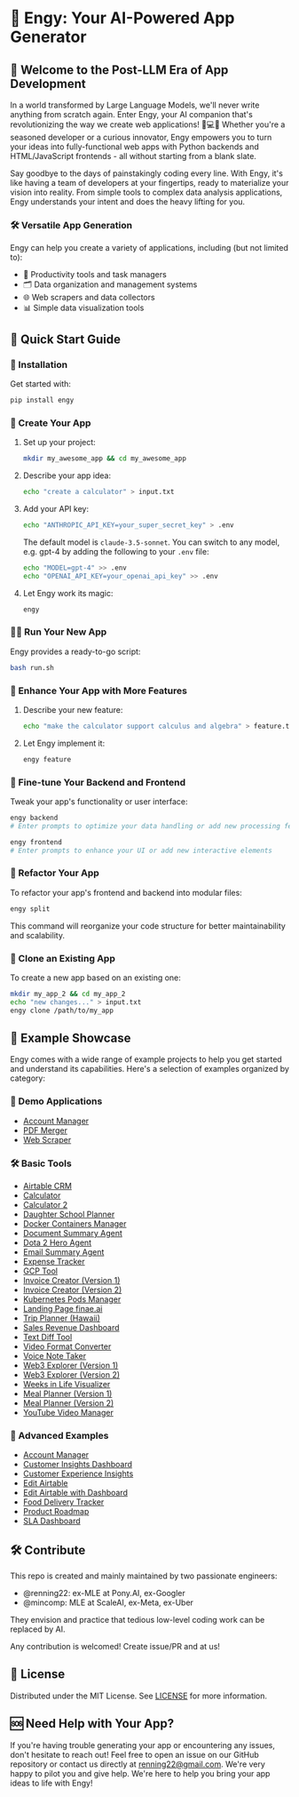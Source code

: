 # 🚀 Engy: Your AI-Powered App Generator

## 🌟 Welcome to the Post-LLM Era of App Development

In a world transformed by Large Language Models, we'll never write anything from scratch again. Enter Engy, your AI companion that's revolutionizing the way we create web applications! 🤖💻✨ Whether you're a seasoned developer or a curious innovator, Engy empowers you to turn your ideas into fully-functional web apps with Python backends and HTML/JavaScript frontends - all without starting from a blank slate.

Say goodbye to the days of painstakingly coding every line. With Engy, it's like having a team of developers at your fingertips, ready to materialize your vision into reality. From simple tools to complex data analysis applications, Engy understands your intent and does the heavy lifting for you.

### 🛠️ Versatile App Generation
Engy can help you create a variety of applications, including (but not limited to):
- 📝 Productivity tools and task managers
- 🗂️ Data organization and management systems
- 🌐 Web scrapers and data collectors
- 📊 Simple data visualization tools


## 🚦 Quick Start Guide

### 🔧 Installation
Get started with:
```bash
pip install engy
```

### 🎉 Create Your App

1. Set up your project:
   ```bash
   mkdir my_awesome_app && cd my_awesome_app
   ```

2. Describe your app idea:
   ```bash
   echo "create a calculator" > input.txt
   ```

3. Add your API key:
   ```bash
   echo "ANTHROPIC_API_KEY=your_super_secret_key" > .env
   ```

   The default model is `claude-3.5-sonnet`. You can switch to any model, e.g. gpt-4 by adding the following to your `.env` file:
   ```bash
   echo "MODEL=gpt-4" >> .env
   echo "OPENAI_API_KEY=your_openai_api_key" >> .env
   ```

4. Let Engy work its magic:
   ```bash
   engy
   ```

### 🏃‍♂️ Run Your New App
Engy provides a ready-to-go script:
```bash
bash run.sh
```

### 🌈 Enhance Your App with More Features

1. Describe your new feature:
   ```bash
   echo "make the calculator support calculus and algebra" > feature.txt
   ```

2. Let Engy implement it:
   ```bash
   engy feature
   ```

### 🎨 Fine-tune Your Backend and Frontend
Tweak your app's functionality or user interface:

```bash
engy backend
# Enter prompts to optimize your data handling or add new processing features
```

```bash
engy frontend
# Enter prompts to enhance your UI or add new interactive elements
```

### 🔧 Refactor Your App
To refactor your app's frontend and backend into modular files:

```bash
engy split
```

This command will reorganize your code structure for better maintainability and scalability.

### 🧬 Clone an Existing App
To create a new app based on an existing one:

```bash
mkdir my_app_2 && cd my_app_2
echo "new changes..." > input.txt
engy clone /path/to/my_app
```

## 🌟 Example Showcase

Engy comes with a wide range of example projects to help you get started and understand its capabilities. Here's a selection of examples organized by category:


### 🎨 Demo Applications

- [Account Manager](examples/demo/account_manager)
- [PDF Merger](examples/demo/pdf_merger)
- [Web Scraper](examples/demo/scraper_1)


### 🛠️ Basic Tools

- [Airtable CRM](examples/basic_tools/airtable_crm_1)
- [Calculator](examples/basic_tools/calculator)
- [Calculator 2](examples/basic_tools/calculator_2)
- [Daughter School Planner](examples/basic_tools/daughter_school)
- [Docker Containers Manager](examples/basic_tools/docker_containers)
- [Document Summary Agent](examples/basic_tools/doc_summary_agent)
- [Dota 2 Hero Agent](examples/basic_tools/dota2_hero_agent)
- [Email Summary Agent](examples/basic_tools/email_summary_agent)
- [Expense Tracker](examples/basic_tools/expense_tracker)
- [GCP Tool](examples/basic_tools/gcp_tool_1)
- [Invoice Creator (Version 1)](examples/basic_tools/invoice_creator)
- [Invoice Creator (Version 2)](examples/basic_tools/invoice_creator_2)
- [Kubernetes Pods Manager](examples/basic_tools/k8s_pods)
- [Landing Page finae.ai](examples/basic_tools/landing_page)
- [Trip Planner (Hawaii)](examples/basic_tools/plan_a_trip_hawaii)
- [Sales Revenue Dashboard](examples/basic_tools/sales_revenue_dashboard)
- [Text Diff Tool](examples/basic_tools/text_diff)
- [Video Format Converter](examples/basic_tools/video_format_converter)
- [Voice Note Taker](examples/basic_tools/voice_note_taker)
- [Web3 Explorer (Version 1)](examples/basic_tools/web3_explorer_1)
- [Web3 Explorer (Version 2)](examples/basic_tools/web3_explorer_2)
- [Weeks in Life Visualizer](examples/basic_tools/weeks_in_life)
- [Meal Planner (Version 1)](examples/basic_tools/what_to_eat)
- [Meal Planner (Version 2)](examples/basic_tools/what_to_eat_2)
- [YouTube Video Manager](examples/basic_tools/yt_videos)


### 🚀 Advanced Examples

- [Account Manager](examples/advance/account_manager)
- [Customer Insights Dashboard](examples/advance/customer_insights_dashboard)
- [Customer Experience Insights](examples/advance/cx_insights)
- [Edit Airtable](examples/advance/edit_airtable)
- [Edit Airtable with Dashboard](examples/advance/edit_airtable_dash)
- [Food Delivery Tracker](examples/advance/food_delivery_tracker)
- [Product Roadmap](examples/advance/product_roadmap)
- [SLA Dashboard](examples/advance/sla_dashboard)

## 🛠️ Contribute

This repo is created and mainly maintained by two passionate engineers:

- @renning22: ex-MLE at Pony.AI, ex-Googler
- @mincomp: MLE at ScaleAI, ex-Meta, ex-Uber

They envision and practice that tedious low-level coding work can be replaced by AI.

Any contribution is welcomed! Create issue/PR and at us!

## 📜 License

Distributed under the MIT License. See [LICENSE](LICENSE) for more information.


## 🆘 Need Help with Your App?

If you're having trouble generating your app or encountering any issues, don't hesitate to reach out! Feel free to open an issue on our GitHub repository or contact us directly at renning22@gmail.com. We're very happy to pilot you and give help. We're here to help you bring your app ideas to life with Engy!
